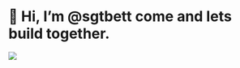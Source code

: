 

<h1>
<div class="tot">
👋 Hi, I’m @sgtbett come and lets build together.
</div>
</h1>

<div>
  <img src="https://www.adobe.com/express/discover/ideas/media_1b98d765d87da93dd2a2d2a17bba2517559a9cfd5.png?width=2000&format=webply&optimize=medium" >
</div>


<!---
sgtbett/sgtbett is a ✨ special ✨ repository because its `README.md` (this file) appears on your GitHub profile.
You can click the Preview link to take a look at your changes.
--->
